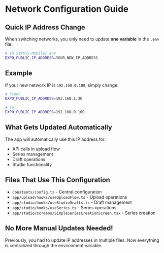 # Network Configuration Guide

## Quick IP Address Change

When switching networks, you only need to update **one variable** in the `.env` file:

```bash
# In Strmly-Mobile/.env
EXPO_PUBLIC_IP_ADDRESS=YOUR_NEW_IP_ADDRESS
```

## Example

If your new network IP is `192.168.0.100`, simply change:

```bash
# From:
EXPO_PUBLIC_IP_ADDRESS=192.168.1.36

# To:
EXPO_PUBLIC_IP_ADDRESS=192.168.0.100
```

## What Gets Updated Automatically

The app will automatically use this IP address for:
- API calls in upload flow
- Series management
- Draft operations
- Studio functionality

## Files That Use This Configuration

- `Constants/config.ts` - Central configuration
- `app/upload/hooks/useUploadFlow.ts` - Upload operations
- `app/studio/hooks/useStudioDrafts.ts` - Draft management
- `app/studio/hooks/useSeries.ts` - Series operations
- `app/studio/screens/SimpleSeriesCreationScreen.tsx` - Series creation

## No More Manual Updates Needed!

Previously, you had to update IP addresses in multiple files. Now everything is centralized through the environment variable.
